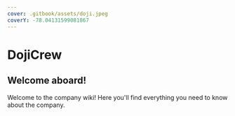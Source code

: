 ```yaml
---
cover: .gitbook/assets/doji.jpeg
coverY: -78.04131599081867
---
```


# DojiCrew

## Welcome aboard!

Welcome to the company wiki! Here you'll find everything you need to know about the company.
